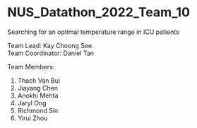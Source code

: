 # NUS_Datathon_2022_Team_10
Searching for an optimal temperature range in ICU patients

Team Lead: Kay Choong See.      
Team Coordinator: Daniel Tan

Team Members:
1. Thach Van Bui
2. Jiayang Chen
3. Anokhi Mehta
4. Jaryl Ong
5. Richmond Sin
6. Yirui Zhou
